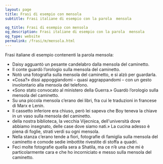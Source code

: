 ```yaml
---
layout: page
title: Frasi di esempio con mensola 
subtitle: Frasi italiane di esempio con la parola  mensola

og_title: Frasi di esempio con mensola 
og_description: Frasi italiane di esempio con la parola  mensola
og_type: website
permalink: /frasi/m/mensola.html
---
```


Frasi italiane di esempio contenenti la parola mensola:


- Daisy agguantò un pesante candelabro dalla mensola del caminetto.
- Il conte guardò l’orologio sulla mensola del caminetto.
- Notò una fotografia sulla mensola del caminetto, e si alzò per guardarla.
- «Cosa?» dissi appoggiandomi – quasi aggrappandomi – con un gesto involontario alla mensola del telefono.
- «Sono stato convocato al ministero della Guerra.» Guardò l’orologio sulla mensola del caminetto.
- Su una piccola mensola c’erano dei libri, fra cui le traduzioni in francese di Marx e Lenin.
- Il cassetto inferiore era chiuso, però lei sapeva che Boy teneva la chiave in un vaso sulla mensola del caminetto.
- della nostra biblioteca, la vecchia Vijecnica, dell'università dove abbiamo insegnato, delle case dove siamo nati.» La cucina adesso è piena di foglie, strati verdi su ogni mensola.
- Nella stanza c’erano tende a fiori, fotografie di famiglia sulla mensola del caminetto e comode sedie imbottite rivestite di stoffa a quadri.
- Feci molte fotografie quella sera a Shatila, ma ce n’è una che mi è particolarmente cara e che ho incorniciato e messo sulla mensola del caminetto.
